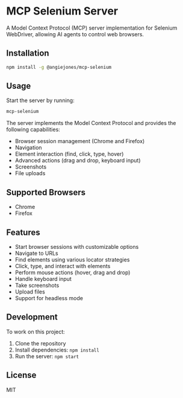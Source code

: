 # MCP Selenium Server

A Model Context Protocol (MCP) server implementation for Selenium WebDriver, allowing AI agents to control web browsers.

## Installation

```bash
npm install -g @angiejones/mcp-selenium
```

## Usage

Start the server by running:

```bash
mcp-selenium
```

The server implements the Model Context Protocol and provides the following capabilities:

- Browser session management (Chrome and Firefox)
- Navigation
- Element interaction (find, click, type, hover)
- Advanced actions (drag and drop, keyboard input)
- Screenshots
- File uploads

## Supported Browsers

- Chrome
- Firefox

## Features

- Start browser sessions with customizable options
- Navigate to URLs
- Find elements using various locator strategies
- Click, type, and interact with elements
- Perform mouse actions (hover, drag and drop)
- Handle keyboard input
- Take screenshots
- Upload files
- Support for headless mode

## Development

To work on this project:

1. Clone the repository
2. Install dependencies: `npm install`
3. Run the server: `npm start`

## License

MIT